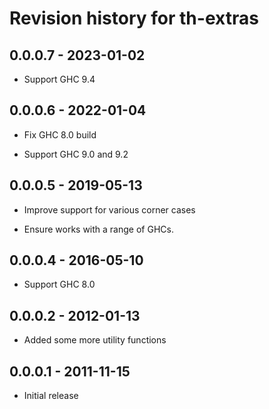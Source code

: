 # Revision history for th-extras

## 0.0.0.7 - 2023-01-02

* Support GHC 9.4

## 0.0.0.6 - 2022-01-04

* Fix GHC 8.0 build

* Support GHC 9.0 and 9.2

## 0.0.0.5 - 2019-05-13

* Improve support for various corner cases

* Ensure works with a range of GHCs.

## 0.0.0.4 - 2016-05-10

* Support GHC 8.0

## 0.0.0.2 - 2012-01-13

* Added some more utility functions

## 0.0.0.1 - 2011-11-15

* Initial release
